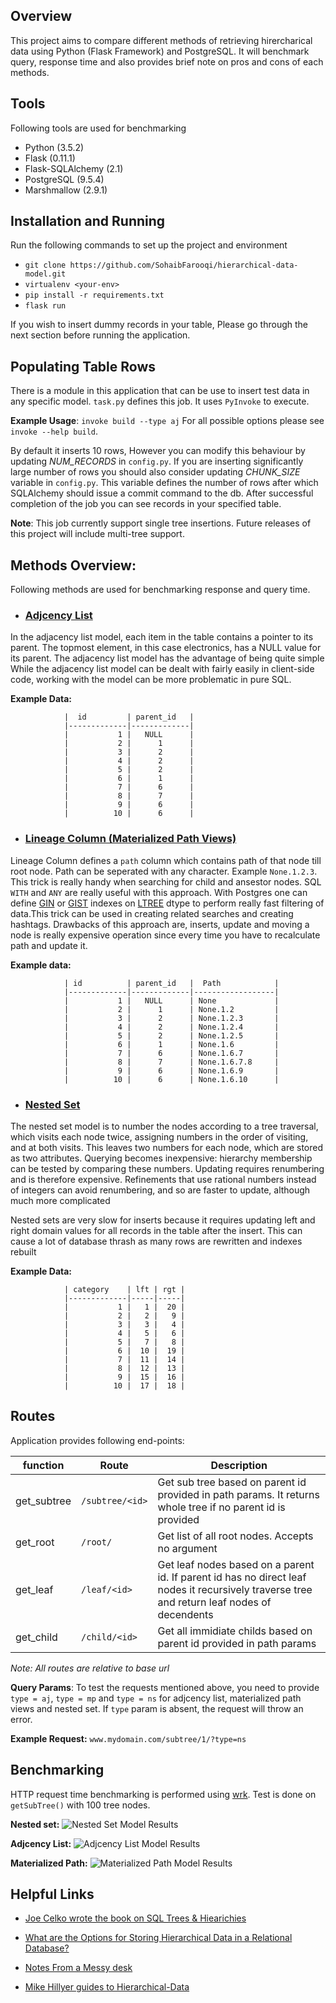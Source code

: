 ## Overview
This project aims to compare different methods of retrieving hirercharical data using Python (Flask Framework) and PostgreSQL. It will benchmark query, response time and also provides brief note on pros and cons of each methods.

## Tools
Following tools are used for benchmarking
 - Python (3.5.2)
 - Flask (0.11.1)
 - Flask-SQLAlchemy (2.1)
 - PostgreSQL (9.5.4)
 - Marshmallow (2.9.1)

## Installation and Running
Run the following commands to set up the project and environment
 
 - `git clone https://github.com/SohaibFarooqi/hierarchical-data-model.git`
 - `virtualenv <your-env>`
 - `pip install -r requirements.txt`
 - `flask run`

If you wish to insert dummy records in your table, Please go through the next section before running the application.

## Populating Table Rows
There is a module in this application that can be use to insert test data in any specific model. `task.py` defines this job. It uses `PyInvoke` to execute. 

**Example Usage**: `invoke build --type aj`
For all possible options please see `invoke --help build`.

By default it inserts 10 rows, However you can modify this behaviour by updating *NUM_RECORDS* in `config.py`. If you are inserting significantly large number of rows you should also consider updating *CHUNK_SIZE* variable in `config.py`. This variable defines the number of rows after which SQLAlchemy should issue a commit command to the db. After successful completion of the job you can see records in your specified table.

**Note**: This job currently support single tree insertions. Future releases of this project will include multi-tree support.

## Methods Overview:
Following methods are used for benchmarking response and query time.
 
 - ### [Adjcency List](https://en.wikipedia.org/wiki/Adjacency_list)

 In the adjacency list model, each item in the table contains a pointer to its parent. The topmost element, in this case electronics, has a NULL value for its parent. The adjacency list model has the advantage of being quite simple
 While the adjacency list model can be dealt with fairly easily in client-side code, working with the model can be more problematic in pure SQL.

 **Example Data:**



				|  id         | parent_id   |
				|-------------|-------------|
				|           1 |   NULL      |
				|           2 |      1      |
				|           3 |      2      |
				|           4 |      2      |
				|           5 |      2      |
				|           6 |      1      |
				|           7 |      6      |
				|           8 |      7      |
				|           9 |      6      |
				|          10 |      6      |


 - ### [Lineage Column (Materialized Path Views)](https://medium.com/notes-from-a-messy-desk/representing-trees-in-postgresql-cbcdae419022#.6666ewmcl)

 Lineage Column defines a `path` column which contains path of that node till root node. Path can be seperated with any character. Example `None.1.2.3`. This trick is really handy when searching for child and ansestor nodes. SQL `WITH` and `ANY` are really useful with this approach. 
 With Postgres one can define [GIN](https://www.postgresql.org/docs/9.5/static/gin.html) or [GIST](https://www.postgresql.org/docs/9.5/static/gist.html) indexes on [LTREE](https://www.postgresql.org/docs/9.5/static/ltree.html) dtype to perform really fast filtering of data.This trick can be used in creating related searches and creating hashtags.
 Drawbacks of this approach are, inserts, update and moving a node is really expensive operation since every time you have to recalculate path and update it.

 **Example data:**   


				| id          | parent_id   |  Path            |
				|-------------|-------------|------------------|
				|           1 |   NULL      | None             | 
				|           2 |      1      | None.1.2         |
				|           3 |      2      | None.1.2.3       |
				|           4 |      2      | None.1.2.4       |
				|           5 |      2      | None.1.2.5       |
				|           6 |      1      | None.1.6         |
				|           7 |      6      | None.1.6.7       |
				|           8 |      7      | None.1.6.7.8     |
				|           9 |      6      | None.1.6.9       |
				|          10 |      6      | None.1.6.10      |


 - ### [Nested Set](https://en.wikipedia.org/wiki/Nested_set_model)

 The nested set model is to number the nodes according to a tree traversal, which visits each node twice, assigning numbers in the order of visiting, and at both visits. This leaves two numbers for each node, which are stored as two attributes. Querying becomes inexpensive: hierarchy membership can be tested by comparing these numbers. Updating requires renumbering and is therefore expensive. Refinements that use rational numbers instead of integers can avoid renumbering, and so are faster to update, although much more complicated

 Nested sets are very slow for inserts because it requires updating left and right domain values for all records in the table after the insert. This can cause a lot of database thrash as many rows are rewritten and indexes rebuilt

 **Example Data:**


				| category    | lft | rgt |
				|-------------|-----|-----|
				|           1 |   1 |  20 |
				|           2 |   2 |   9 |
				|           3 |   3 |   4 |
				|           4 |   5 |   6 |
				|           5 |   7 |   8 |
				|           6 |  10 |  19 |
				|           7 |  11 |  14 |
				|           8 |  12 |  13 |
				|           9 |  15 |  16 |
				|          10 |  17 |  18 |


## Routes
Application provides following end-points:

| function      | Route             | Description  |
| ------------- |-------------------|--------------|
| get_subtree   | `/subtree/<id>`   | Get sub tree based on parent id provided in path params. It returns whole tree if no parent id is provided |
| get_root      | `/root/`          | Get list of all root nodes. Accepts no argument                                                            |
| get_leaf      | `/leaf/<id>`      | Get leaf nodes based on a parent id. If parent id has no direct leaf nodes it recursively traverse tree and return leaf nodes of decendents |
| get_child     | `/child/<id>`     | Get all immidiate childs based on parent id provided in path params                                        |
*Note: All routes are relative to base url*

**Query Params**: To test the requests mentioned above, you need to provide `type = aj`, `type = mp` and `type = ns` for adjcency list, materialized path views and nested set. If `type` param is absent, the request will throw an error.

**Example Request:** `www.mydomain.com/subtree/1/?type=ns`

## Benchmarking
HTTP request time benchmarking is performed using [wrk](https://github.com/wg/wrk). Test is done on 
`getSubTree()` with 100 tree nodes. 

**Nested set:**
![Nested Set Model Results](https://unsgdg.bl3301.livefilestore.com/y3mNFl8niH8yIeZFFQztmsvsgj9cUErVGo-YUmrAsocR108JUPgxLxc_wEzNs3AaMLJkKgPdTS6jLtAbkvonnYoiLTZ2RBchoLol5FRCluAR-AO6u9WnfIcGaZlLu70ZEkBVcKz7tgntRh0zDwe_04Zi-INhj3RZvytWLXmfVjKvYA?width=1301&height=744&cropmode=none)

**Adjcency List:**
![Adjcency List Model Results](https://unsqdg.bl3301.livefilestore.com/y3mAD_BrOqi6iWyHEauLt-Kp_DnnmkHoXp2XsgMaslm2-u1DiwwOL5PrBBAbGokae3kXqoSmb_CSf2zwfzAMwEQFPRkYHYJs1BN3_nOtAmna6fPCyt3EmUASw3B7Qwmxgvu4HNoO-WUgNlZCebUKKzd9PB1KcGhoOXhGGEH_gZ-uEU?width=1301&height=744&cropmode=none)

**Materialized Path:**
![Materialized Path Model Results](https://unspdg.bl3301.livefilestore.com/y3mgV3Az3twJEXHKhTL8ybymtR0NJY-CwbGfh5vnfZgV497-GvhsnE6jlDFnrR5gGv9VBwFrg3vGU8FceGEH45FNPBJmQ2jcE26-bgdyVo0wbUnDoG8Z7ca8zNHorD2e7R4GKzeJdeTsRJmvb7R9QgjANTBJKffPk6qfWrPbzV3HiI?width=1301&height=744&cropmode=none)

## Helpful Links

 - [Joe Celko wrote the book on SQL Trees & Hiearichies](https://www.amazon.com/dp/1558609202/?tag=stackoverfl08-20)
 
 - [What are the Options for Storing Hierarchical Data in a Relational Database?](http://stackoverflow.com/questions/4048151/what-are-the-options-for-storing-hierarchical-data-in-a-relational-database)

 - [Notes From a Messy desk](https://medium.com/notes-from-a-messy-desk/representing-trees-in-postgresql-cbcdae419022#.6666ewmcl)
 
 - [Mike Hillyer guides to Hierarchical-Data](http://mikehillyer.com/articles/managing-hierarchical-data-in-mysql/)
